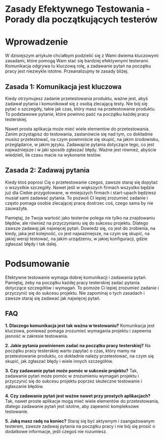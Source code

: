 # Zasady Efektywnego Testowania - Porady dla początkujących testerów

# Wprowadzenie

W dzisiejszym artykule chciałbym podzielić się z Wami dwiema kluczowymi zasadami, które pomogą Wam stać się bardziej efektywnymi testerami. Komunikacja odgrywa tu kluczową rolę, a zadawanie pytań na początku pracy jest niezwykle istotne. Przeanalizujmy te zasady bliżej.

## Zasada 1: Komunikacja jest kluczowa

Kiedy otrzymujesz zadanie przetestowania produktu, ważne jest, abyś zadawał pytania i komunikował się z osobą zlecającą testy. Nie bój się pytać o szczegóły, takie jak czas, który masz na przetestowanie produktu. To podstawowe pytanie, które powinno paść na początku każdej pracy testerskiej. 

Nawet prosta aplikacja może mieć wiele elementów do przetestowania. Zanim przystąpisz do testowania, zastanówcie się nad tym, co dokładnie musisz przetestować, na czym powinniście się skupić, na jakim środowisku, przeglądarce, w jakim języku. Zadawajcie pytania dotyczące tego, co jest najważniejsze i w jaki sposób zgłaszać błędy. Ważne jest również, abyście wiedzieli, ile czasu macie na wykonanie testów.

## Zasada 2: Zadawaj pytania

Kiedy ktoś poprosi Cię o przetestowanie czegoś, zawsze staraj się dopytać o wszystkie szczegóły. Nawet jeśli w większych firmach wszystko będzie już dla Ciebie przygotowane, w mniejszych firmach i start-upach będziesz musiał sami zadawać pytania. To pozwoli CI lepiej zrozumieć zadanie i często pomaga osobie zlecającej pracę dostrzec coś, czego sama by nie zauważyła.

Pamiętaj, że Twoja wartość jako testerów polega nie tylko na znajdowaniu błędów, ale również na przyczynianiu się do sukcesu projektu. Dlatego zawsze zadawaj jak najwięcej pytań. Dowiedz się, co jest do zrobienia, na kiedy, jaka jest kolejność, co jest najważniejsze, na czym się skupić, na jakiej wersji testować, na jakim urządzeniu, w jakiej konfiguracji, gdzie zgłaszać błędy i tak dalej.

# Podsumowanie

Efektywne testowanie wymaga dobrej komunikacji i zadawania pytań. Pamiętaj, żeby na początku każdej pracy testerskiej zadać pytania dotyczące szczegółów i wymagań. To pomoże Ci lepiej zrozumieć zadanie i przyczynić się do sukcesu projektu. Nie zapominaj o tych zasadach i zawsze staraj się zadawać jak najwięcej pytań.

## FAQ

**1. Dlaczego komunikacja jest tak ważna w testowaniu?**
Komunikacja jest kluczowa, ponieważ pomaga zrozumieć wymagania projektu i zapewnia jasność w zakresie testowania.

**2. Jakie pytania powinienem zadać na początku pracy testerskiej?**
Na początku pracy testerskiej warto zapytać o czas, który mamy na przetestowanie produktu, co dokładnie należy przetestować, na czym się skupić, jak zgłaszać błędy i wiele innych szczegółów.

**3. Czy zadawanie pytań może pomóc w sukcesie projektu?**
Tak, zadawanie pytań może pomóc w zrozumieniu wymagań projektu i przyczynić się do sukcesu projektu poprzez skuteczne testowanie i zgłaszanie błędów.

**4. Czy zadawanie pytań jest ważne nawet przy prostych aplikacjach?**
Tak, nawet proste aplikacje mogą mieć wiele elementów do przetestowania, dlatego zadawanie pytań jest istotne, aby zapewnić kompleksowe testowanie.

**5. Jaką masz radę na koniec?**
Staraj się być aktywnym i zaangażowanym testerem, zawsze zadawaj pytania na początku pracy i nie bój się prosić o dodatkowe informacje, jeśli czegoś nie rozumiesz.
